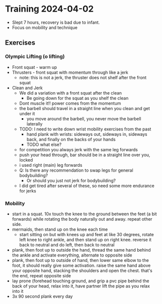 # Training 2024-04-02

- Slept 7 hours, recovery is bad due to infant.
- Focus on mobility and technique


## Exercises


### Olympic Lifting (o lifting)

- Front squat - warm up
- Thrusters - front squat with momentum through like a jerk
  - note: this is not a jerk, the thruster does not shelf after the front squat
- Clean and Jerk
  - We did a variation with a front squat after the clean
    - Be going down for the squat as you shelf the clean
  - Dont muscle it!! power comes from the momentum
  - the barbell should travel in a straight line when you clean and get under it
    - you move around the barbell, you never move the barbell laterally
  - TODO: I need to write down wrist mobility exercises from the past
    - hand plank with wrists: sideways out, sideways in, sideways back, and finally on the backs of your hands
    - TODO what else?
  - for competition you always jerk with the same leg forwards
  - push your head through, bar should be in a straight line over you, locked
  - i used right (main) leg forwards
  - Q: Is there any recommendation to swap legs for general bodybuilding?
    - Or should you just not jerk for bodybuilding?
  - I did get tired after several of these, so need some more endurance for jerks


### Mobility

- start in a squat. 10x touch the knee to the ground between the feet (a bit forwards) while rotating the body naturally out and away. repeat other side.
- mermaids, then stand up on the knee each time
  - start sitting on but with knees up and feet at like 30 degrees, rotate left knee to right ankle, and then stand up on right knee. reverse it back to neutral and do left, then back to neutral
- plank, then foot up to outside the hand, thread the same hand behind the ankle and activate everything, alternate to opposite side
- plank, then foot up to outside of hand, then lower same elbow to the foot, it should really give some activation. raise the same hand above your opposite hand, stacking the shoulders and open the chest. that's the end, repeat opposite side
- lay prone (forehead touching ground, and grip a pvc pipe behind the back of your head, relax into it, have partner lift the pipe as you relax into it
- 3x 90 second plank every day
